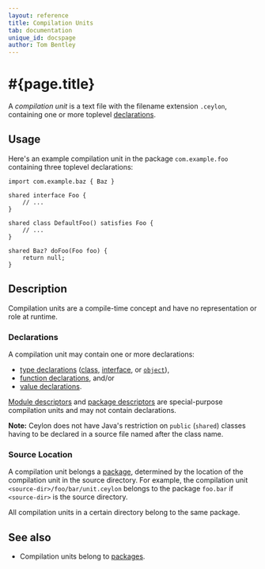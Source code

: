 ```yaml
---
layout: reference
title: Compilation Units
tab: documentation
unique_id: docspage
author: Tom Bentley
---
```


# #{page.title}

A *compilation unit* is a text file with the filename extension 
`.ceylon`, containing one or more toplevel [declarations](#declarations).

## Usage 

Here's an example compilation unit in the package `com.example.foo` 
containing three toplevel declarations:

<!-- check:none -->
<!-- try: -->
    import com.example.baz { Baz }

    shared interface Foo {
        // ...
    }

    shared class DefaultFoo() satisfies Foo {
        // ...
    }
    
    shared Baz? doFoo(Foo foo) {
        return null;
    }


## Description

Compilation units are a compile-time concept and have no representation 
or role at runtime.

### Declarations

A compilation unit may contain one or more declarations:

* [type declarations](../type) ([class](../class), 
  [interface](../interface), or [`object`](../object)), 
* [function declarations](../method), and/or
* [value declarations](../attribute).

[Module descriptors](../module/#descriptor) and 
[package descriptors](../package/#descriptor) are special-purpose 
compilation units and may not contain declarations.

**Note:** Ceylon does not have Java's restriction on `public` (`shared`) 
classes having to be declared in a source file named after the class name.

### Source Location

A compilation unit belongs a [package](../package), determined 
by the location of the compilation unit in the source directory. 
For example, the compilation unit `<source-dir>/foo/bar/unit.ceylon` 
belongs to the package `foo.bar` if `<source-dir>` is the source 
directory.

All compilation units in a certain directory belong to the same
package.

## See also

* Compilation units belong to [packages](../package).
